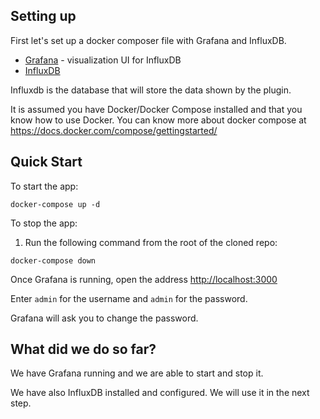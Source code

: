 ## Setting up

First let's set up a docker composer file with Grafana and InfluxDB.

* [Grafana](https://github.com/grafana/grafana) - visualization UI for InfluxDB
* [InfluxDB](https://github.com/influxdata/influxdb)

Influxdb is the database that will store the data shown by the plugin.

It is assumed you have Docker/Docker Compose installed and that you know how to use Docker. You can know more about docker compose at https://docs.docker.com/compose/gettingstarted/

## Quick Start

To start the app:

```
docker-compose up -d
```

To stop the app:

1. Run the following command from the root of the cloned repo:
```
docker-compose down
```

Once Grafana is running, open the address 
[http://localhost:3000](http://localhost:3000)

Enter `admin` for the username and `admin` for the password.

Grafana will ask you to change the password.

## What did we do so far?

We have Grafana running and we are able to start and stop it.

We have also InfluxDB installed and configured. We will use it in the next step.
